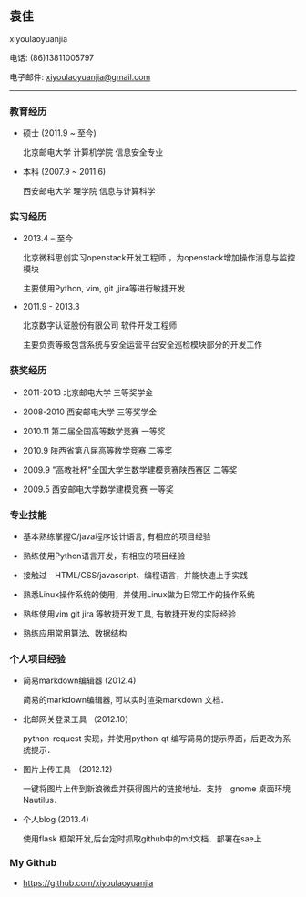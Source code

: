 ## 袁佳
xiyoulaoyuanjia

电话: (86)13811005797

电子邮件: xiyoulaoyuanjia@gmail.com

<hr />

### 教育经历

* 硕士 (2011.9 ~ 至今)
    
    北京邮电大学 计算机学院 信息安全专业
* 本科 (2007.9 ~ 2011.6)
    
    西安邮电大学 理学院 信息与计算科学

### 实习经历

* 2013.4 – 至今

    北京微科思创实习openstack开发工程师 ，为openstack增加操作消息与监控模块
    
    主要使用Python, vim, git ,jira等进行敏捷开发

* 2011.9 - 2013.3

    北京数字认证股份有限公司 软件开发工程师
    
    主要负责等级包含系统与安全运营平台安全巡检模块部分的开发工作


### 获奖经历

* 2011-2013    北京邮电大学                            三等奖学金

* 2008-2010    西安邮电大学                            三等奖学金

* 2010.11      第二届全国高等数学竞赛                    一等奖

* 2010.9      陕西省第八届高等数学竞赛                   二等奖

* 2009.9      "高教社杯"全国大学生数学建模竞赛陕西赛区   二等奖

* 2009.5      西安邮电大学数学建模竞赛                   一等奖


### 专业技能

* 基本熟练掌握C/java程序设计语言, 有相应的项目经验

* 熟练使用Python语言开发，有相应的项目经验

* 接触过　HTML/CSS/javascript、编程语言，并能快速上手实践

* 熟悉Linux操作系统的使用，并使用Linux做为日常工作的操作系统

* 熟练使用vim git jira 等敏捷开发工具, 有敏捷开发的实际经验

* 熟练应用常用算法、数据结构

### 个人项目经验

*  简易markdown编辑器 (2012.4)　

    简易的markdown编辑器, 可以实时渲染markdown 文档．
    
* 北邮网关登录工具 （2012.10）
    
    python-request 实现，并使用python-qt 编写简易的提示界面，后更改为系统提示．
    
* 图片上传工具　(2012.12)
    
    一键将图片上传到新浪微盘并获得图片的链接地址．支持　gnome 桌面环境　Nautilus．

* 个人blog  (2013.4)
    
    使用flask 框架开发,后台定时抓取github中的md文档．部署在sae上
    

### My Github

* https://github.com/xiyoulaoyuanjia
